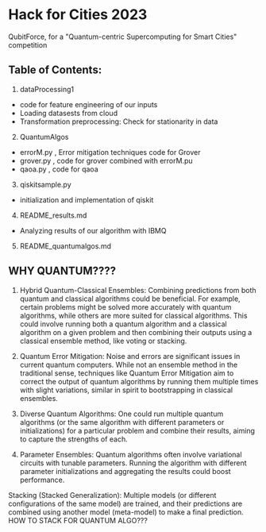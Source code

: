 # Hack for Cities 2023
QubitForce, for a "Quantum-centric Supercomputing for Smart Cities" competition

## Table of Contents:
1. dataProcessing1
- code for feature engineering of our inputs
- Loading datasests from cloud
- Transformation preprocessing: Check for stationarity in data 

2. QuantumAlgos
- errorM.py , Error mitigation techniques code for Grover
- grover.py , code for grover combined with errorM.pu
- qaoa.py , code for qaoa

3. qiskitsample.py
- initialization and implementation of qiskit

4. README_results.md
- Analyzing results of our algorithm with IBMQ

5. README_quantumalgos.md

## WHY QUANTUM????

1. Hybrid Quantum-Classical Ensembles:
Combining predictions from both quantum and classical algorithms could be beneficial. For example, certain problems might be solved more accurately with quantum algorithms, while others are more suited for classical algorithms.
This could involve running both a quantum algorithm and a classical algorithm on a given problem and then combining their outputs using a classical ensemble method, like voting or stacking.


2. Quantum Error Mitigation:
Noise and errors are significant issues in current quantum computers. While not an ensemble method in the traditional sense, techniques like Quantum Error Mitigation aim to correct the output of quantum algorithms by running them multiple times with slight variations, similar in spirit to bootstrapping in classical ensembles.


3. Diverse Quantum Algorithms:
One could run multiple quantum algorithms (or the same algorithm with different parameters or initializations) for a particular problem and combine their results, aiming to capture the strengths of each.


4. Parameter Ensembles:
Quantum algorithms often involve variational circuits with tunable parameters. Running the algorithm with different parameter initializations and aggregating the results could boost performance.



Stacking (Stacked Generalization):
Multiple models (or different configurations of the same model) are trained, and their predictions are combined using another model (meta-model) to make a final prediction.
HOW TO STACK FOR QUANTUM ALGO???